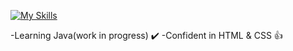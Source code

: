 [![My Skills](https://skillicons.dev/icons?i=java,html,css,idea,instagram,vscode,twitter,github)](https://skillicons.dev)

-Learning Java(work in progress) ✔️
-Confident in HTML & CSS 👍
